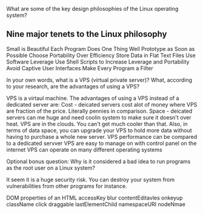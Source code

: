 What are some of the key design philosophies of the Linux operating system?
## Nine major tenets to the Linux philosophy
Small is Beautiful
Each Program Does One Thing Well
Prototype as Soon as Possible
Choose Portability Over Efficiency
Store Data in Flat Text Files
Use Software Leverage
Use Shell Scripts to Increase Leverage and Portability
Avoid Captive User Interfaces
Make Every Program a Filter

In your own words, what is a VPS (virtual private server)? What, according to your research, are the advantages of using a VPS?

VPS is a virtaul machine. The advantages of using a VPS instead of a dedicated server are:
Cost - deicated servers cost alot of money where VPS are fraction of the price. Literally pennies in comparison.
Space - deicated servers can me huge and need coolin system to make sure it doesn't over heat. VPS are in the clouds. You can't get much cooler than that.
Also, in terms of data space, you can upgrade your VPS to hold more data without having to purchase a whole new server.
VPS performance can be compared to a dedicated servver
VPS are easy to manage on with control panel on the internet
VPS can operate on many different operating systems



Optional bonus question: Why is it considered a bad idea to run programs as the root user on a Linux system?

It seem it is a huge security risk. You can destroy your system from vulnerabilities from other programs for instance.

DOM properties of an HTML
accessKey
blur
contentEditavles
onkeyup
className
click
draggable
lastElementChild
namespaceURI
nodeNmae
